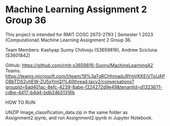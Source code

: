 # Machine Learning Assignment 2 Group 36
This project is intended for RMIT COSC 2673-2793 | Semester 1 2023 (Computational) Machine Learning Assignment 2 Group 36.

Team Members: Kashyap Sunny Chilivoju (S3659816), Andrew Scicluna (S3601842)

Github: https://github.com/rmit-s3659816-Sunny/MachineLearningA2
Teams: https://teams.microsoft.com/l/team/19%3aTgRCHhmadu9YmVKKEiVToUAPOBbTDS2yhEW-ZU5xYmQ1%40thread.tacv2/conversations?groupId=6ad401ac-8efc-4239-8abe-f224272d9e49&tenantId=d1323671-cdbe-4417-b4d4-bdb24b51316b


HOW TO RUN:

UNZIP Image_classification_data.zip in the same folder as Assignment2.ipynb, and run Assignment2.ipynb in Jupyter Notebook.
